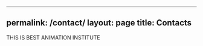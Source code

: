--------
permalink: /contact/
layout:    page
title:     Contacts
---------

THIS IS BEST ANIMATION INSTITUTE